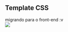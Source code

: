 <h2>Template CSS</h2>
migrando para o front-end :v
<br />
<img src="https://i.imgur.com/gqdllz5.png"/>
